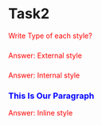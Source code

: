 # Task2

Write Type of each style?

<!-- ? -->
### <link rel="stylesheet" href="css/file.css" />

Answer:
External style

<!-- ? -->
### <style>p {color: red;}</style>
Answer:
Internal style

<!-- ? -->
### <p style="color: blue;">This Is Our Paragraph</p>
Answer:
Inline style

